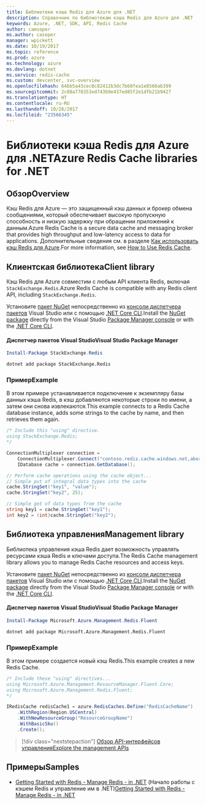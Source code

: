 ```yaml
---
title: Библиотеки кэша Redis для Azure для .NET
description: Справочник по библиотекам кэша Redis для Azure для .NET
keywords: Azure, .NET, SDK, API, Redis Cache
author: camsoper
ms.author: casoper
manager: wpickett
ms.date: 10/19/2017
ms.topic: reference
ms.prod: azure
ms.technology: azure
ms.devlang: dotnet
ms.service: redis-cache
ms.custom: devcenter, svc-overview
ms.openlocfilehash: 64bb5a43cec8c82412b3dc7b60fea1e8566ab399
ms.sourcegitcommit: 2c08a778353ed743b9e437ed85f2e1dfb21b9427
ms.translationtype: HT
ms.contentlocale: ru-RU
ms.lasthandoff: 10/26/2017
ms.locfileid: "23566345"
---
```

# <a name="azure-redis-cache-libraries-for-net"></a><span data-ttu-id="53bd4-104">Библиотеки кэша Redis для Azure для .NET</span><span class="sxs-lookup"><span data-stu-id="53bd4-104">Azure Redis Cache libraries for .NET</span></span>

## <a name="overview"></a><span data-ttu-id="53bd4-105">Обзор</span><span class="sxs-lookup"><span data-stu-id="53bd4-105">Overview</span></span>

<span data-ttu-id="53bd4-106">Кэш Redis для Azure — это защищенный кэш данных и брокер обмена сообщениями, который обеспечивает высокую пропускную способность и низкую задержку при обращении приложений к данным.</span><span class="sxs-lookup"><span data-stu-id="53bd4-106">Azure Redis Cache is a secure data cache and messaging broker that provides high throughput and low-latency access to data for applications.</span></span>  <span data-ttu-id="53bd4-107">Дополнительные сведения см. в разделе [Как использовать кэш Redis для Azure](https://docs.microsoft.com/azure/redis-cache/cache-dotnet-how-to-use-azure-redis-cache).</span><span class="sxs-lookup"><span data-stu-id="53bd4-107">For more information, see [How to Use Redis Cache](https://docs.microsoft.com/azure/redis-cache/cache-dotnet-how-to-use-azure-redis-cache).</span></span>

## <a name="client-library"></a><span data-ttu-id="53bd4-108">Клиентская библиотека</span><span class="sxs-lookup"><span data-stu-id="53bd4-108">Client library</span></span>

<span data-ttu-id="53bd4-109">Кэш Redis для Azure совместим с любым API клиента Redis, включая `StackExchange.Redis`.</span><span class="sxs-lookup"><span data-stu-id="53bd4-109">Azure Redis Cache is compatible with any Redis client API, including `StackExchange.Redis`.</span></span>

<span data-ttu-id="53bd4-110">Установите [пакет NuGet](https://www.nuget.org/packages/StackExchange.Redis) непосредственно из [консоли диспетчера пакетов][PackageManager] Visual Studio или с помощью [.NET Core CLI][DotNetCLI].</span><span class="sxs-lookup"><span data-stu-id="53bd4-110">Install the [NuGet package](https://www.nuget.org/packages/StackExchange.Redis) directly from the Visual Studio [Package Manager console][PackageManager] or with the [.NET Core CLI][DotNetCLI].</span></span>

#### <a name="visual-studio-package-manager"></a><span data-ttu-id="53bd4-111">Диспетчер пакетов Visual Studio</span><span class="sxs-lookup"><span data-stu-id="53bd4-111">Visual Studio Package Manager</span></span>

```powershell
Install-Package StackExchange.Redis
```

```bash
dotnet add package StackExchange.Redis
```

### <a name="example"></a><span data-ttu-id="53bd4-112">Пример</span><span class="sxs-lookup"><span data-stu-id="53bd4-112">Example</span></span>

<span data-ttu-id="53bd4-113">В этом примере устанавливается подключение к экземпляру базы данных кэша Redis, в кэш добавляются некоторые строки по имени, а затем они снова извлекаются.</span><span class="sxs-lookup"><span data-stu-id="53bd4-113">This example connects to a Redis Cache database instance, adds some strings to the cache by name, and then retrieves them again.</span></span>

```csharp
/* Include this "using" directive.
using StackExchange.Redis;
*/

ConnectionMultiplexer connection = 
    ConnectionMultiplexer.Connect("contoso.redis.cache.windows.net,abortConnect=false,ssl=true,password=...");
    IDatabase cache = connection.GetDatabase();

// Perform cache operations using the cache object...
// Simple put of integral data types into the cache
cache.StringSet("key1", "value");
cache.StringSet("key2", 25);

// Simple get of data types from the cache
string key1 = cache.StringGet("key1");
int key2 = (int)cache.StringGet("key2");
```

## <a name="management-library"></a><span data-ttu-id="53bd4-114">Библиотека управления</span><span class="sxs-lookup"><span data-stu-id="53bd4-114">Management library</span></span>

<span data-ttu-id="53bd4-115">Библиотека управления кэша Redis дает возможность управлять ресурсами кэша Redis и ключами доступа.</span><span class="sxs-lookup"><span data-stu-id="53bd4-115">The Redis Cache management library allows you to manage Redis Cache resources and access keys.</span></span>

<span data-ttu-id="53bd4-116">Установите [пакет NuGet](https://www.nuget.org/packages/Microsoft.Azure.Management.Redis.Fluent) непосредственно из [консоли диспетчера пакетов][PackageManager] Visual Studio или с помощью [.NET Core CLI][DotNetCLI].</span><span class="sxs-lookup"><span data-stu-id="53bd4-116">Install the [NuGet package](https://www.nuget.org/packages/Microsoft.Azure.Management.Redis.Fluent) directly from the Visual Studio [Package Manager console][PackageManager] or with the [.NET Core CLI][DotNetCLI].</span></span>

#### <a name="visual-studio-package-manager"></a><span data-ttu-id="53bd4-117">Диспетчер пакетов Visual Studio</span><span class="sxs-lookup"><span data-stu-id="53bd4-117">Visual Studio Package Manager</span></span>

```powershell
Install-Package Microsoft.Azure.Management.Redis.Fluent
```

```bash
dotnet add package Microsoft.Azure.Management.Redis.Fluent
```

### <a name="example"></a><span data-ttu-id="53bd4-118">Пример</span><span class="sxs-lookup"><span data-stu-id="53bd4-118">Example</span></span>

<span data-ttu-id="53bd4-119">В этом примере создается новый кэш Redis.</span><span class="sxs-lookup"><span data-stu-id="53bd4-119">This example creates a new Redis Cache.</span></span>

```csharp
/* Include these "using" directives...
using Microsoft.Azure.Management.ResourceManager.Fluent.Core;
using Microsoft.Azure.Management.Redis.Fluent;
*/

IRedisCache redisCache1 = azure.RedisCaches.Define("RedisCacheName")
    .WithRegion(Region.USCentral)
    .WithNewResourceGroup("ResourceGroupName")
    .WithBasicSku()
    .Create();
```

> [!div class="nextstepaction"]
> [<span data-ttu-id="53bd4-120">Обзор API-интерфейсов управления</span><span class="sxs-lookup"><span data-stu-id="53bd4-120">Explore the management APIs</span></span>](/dotnet/api/overview/azure/rediscache/management)


## <a name="samples"></a><span data-ttu-id="53bd4-121">Примеры</span><span class="sxs-lookup"><span data-stu-id="53bd4-121">Samples</span></span>

* <span data-ttu-id="53bd4-122">[Getting Started with Redis - Manage Redis - in .NET](https://github.com/Azure-Samples/redis-cache-dotnet-manage-cache) (Начало работы с кэшем Redis и управление им в .NET)</span><span class="sxs-lookup"><span data-stu-id="53bd4-122">[Getting Started with Redis - Manage Redis - in .NET](https://github.com/Azure-Samples/redis-cache-dotnet-manage-cache)</span></span>

[PackageManager]: https://docs.microsoft.com/nuget/tools/package-manager-console
[DotNetCLI]: https://docs.microsoft.com/dotnet/core/tools/dotnet-add-package
